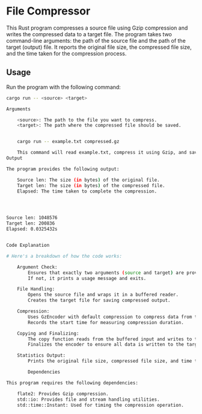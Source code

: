 # File Compressor

This Rust program compresses a source file using Gzip compression and writes the compressed data to a target file. The program takes two command-line arguments: the path of the source file and the path of the target (output) file. It reports the original file size, the compressed file size, and the time taken for the compression process.

## Usage

Run the program with the following command:

```bash
cargo run -- <source> <target>

Arguments

    <source>: The path to the file you want to compress.
    <target>: The path where the compressed file should be saved.


    cargo run -- example.txt compressed.gz

    This command will read example.txt, compress it using Gzip, and save the result to compressed.gz.
Output

The program provides the following output:

    Source len: The size (in bytes) of the original file.
    Target len: The size (in bytes) of the compressed file.
    Elapsed: The time taken to complete the compression.




Source len: 1048576
Target len: 200836
Elapsed: 0.0325432s


Code Explanation

# Here's a breakdown of how the code works:

    Argument Check:
        Ensures that exactly two arguments (source and target) are provided.
        If not, it prints a usage message and exits.

    File Handling:
        Opens the source file and wraps it in a buffered reader.
        Creates the target file for saving compressed output.

    Compression:
        Uses GzEncoder with default compression to compress data from the source file.
        Records the start time for measuring compression duration.

    Copying and Finalizing:
        The copy function reads from the buffered input and writes to the encoder.
        Finalizes the encoder to ensure all data is written to the target file.

    Statistics Output:
        Prints the original file size, compressed file size, and time taken.

        Dependencies

This program requires the following dependencies:

    flate2: Provides Gzip compression.
    std::io: Provides file and stream handling utilities.
    std::time::Instant: Used for timing the compression operation.